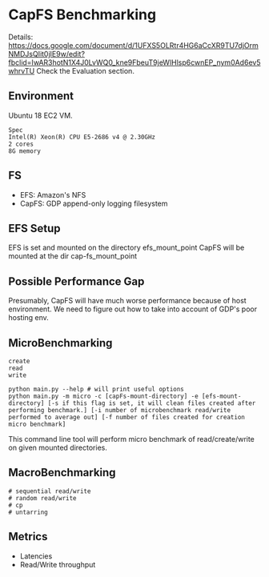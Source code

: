 # CapFS Benchmarking
Details: https://docs.google.com/document/d/1UFXS5OLRtr4HG6aCcXR9TU7djOrmNMDJsQIit0jIE9w/edit?fbclid=IwAR3hotN1X4J0LvWQ0_kne9FbeuT9jeWlHlsp6cwnEP_nym0Ad6ev5whrvTU
Check the Evaluation section.

## Environment
Ubuntu 18 EC2 VM. 
```
Spec
Intel(R) Xeon(R) CPU E5-2686 v4 @ 2.30GHz
2 cores
8G memory
```

## FS
- EFS: Amazon's NFS 
- CapFS: GDP append-only logging filesystem

## EFS Setup
EFS is set and mounted on the directory efs_mount_point
CapFS will be mounted at the dir cap-fs_mount_point

## Possible Performance Gap
Presumably, CapFS will have much worse performance because of host environment. 
We need to figure out how to take into account of GDP's poor hosting env.

## MicroBenchmarking
```
create
read
write
```

```
python main.py --help # will print useful options
python main.py -m micro -c [capFs-mount-directory] -e [efs-mount-directory] [-s if this flag is set, it will clean files created after performing benchmark.] [-i number of microbenchmark read/write performed to average out] [-f number of files created for creation micro benchmark]
```
This command line tool will perform micro benchmark of read/create/write on given mounted directories.

## MacroBenchmarking
```
# sequential read/write
# random read/write
# cp 
# untarring
```

## Metrics
- Latencies
- Read/Write throughput

